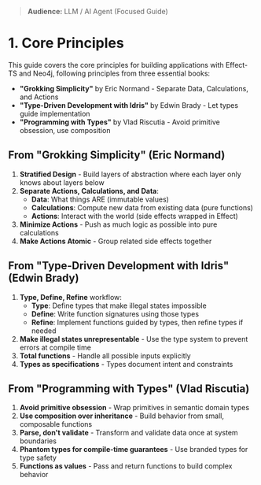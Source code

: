 > **Audience:** LLM / AI Agent (Focused Guide)

# 1. Core Principles

This guide covers the core principles for building applications with Effect-TS and Neo4j, following principles from three essential books:
- **"Grokking Simplicity"** by Eric Normand - Separate Data, Calculations, and Actions
- **"Type-Driven Development with Idris"** by Edwin Brady - Let types guide implementation
- **"Programming with Types"** by Vlad Riscutia - Avoid primitive obsession, use composition

## From "Grokking Simplicity" (Eric Normand)
1. **Stratified Design** - Build layers of abstraction where each layer only knows about layers below
2. **Separate Actions, Calculations, and Data**:
   - **Data**: What things ARE (immutable values)
   - **Calculations**: Compute new data from existing data (pure functions)
   - **Actions**: Interact with the world (side effects wrapped in Effect)
3. **Minimize Actions** - Push as much logic as possible into pure calculations
4. **Make Actions Atomic** - Group related side effects together

## From "Type-Driven Development with Idris" (Edwin Brady)
1. **Type, Define, Refine** workflow:
   - **Type**: Define types that make illegal states impossible
   - **Define**: Write function signatures using those types
   - **Refine**: Implement functions guided by types, then refine types if needed
2. **Make illegal states unrepresentable** - Use the type system to prevent errors at compile time
3. **Total functions** - Handle all possible inputs explicitly
4. **Types as specifications** - Types document intent and constraints

## From "Programming with Types" (Vlad Riscutia)
1. **Avoid primitive obsession** - Wrap primitives in semantic domain types
2. **Use composition over inheritance** - Build behavior from small, composable functions
3. **Parse, don't validate** - Transform and validate data once at system boundaries
4. **Phantom types for compile-time guarantees** - Use branded types for type safety
5. **Functions as values** - Pass and return functions to build complex behavior